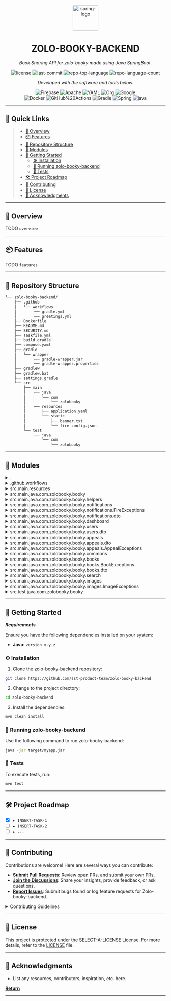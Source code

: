 <p align="center">
  <img width="80" height="80" src="https://img.icons8.com/officel/80/spring-logo.png" alt="spring-logo"/>
</p>
<p align="center">
    <h1 align="center">ZOLO-BOOKY-BACKEND</h1>
</p>
<p align="center">
    <em>Book Sharing API for zolo-booky made using Java SpringBoot.</em>
</p>
<p align="center">
	<img src="https://img.shields.io/github/license/sst-product-team/zolo-booky-backend?style=flat&color=0080ff" alt="license">
	<img src="https://img.shields.io/github/last-commit/sst-product-team/zolo-booky-backend?style=flat&logo=git&logoColor=white&color=0080ff" alt="last-commit">
	<img src="https://img.shields.io/github/languages/top/sst-product-team/zolo-booky-backend?style=flat&color=0080ff" alt="repo-top-language">
	<img src="https://img.shields.io/github/languages/count/sst-product-team/zolo-booky-backend?style=flat&color=0080ff" alt="repo-language-count">
<p>
<p align="center">
		<em>Developed with the software and tools below.</em>
</p>
<p align="center">
	<img src="https://img.shields.io/badge/Firebase-FFCA28.svg?style=flat&logo=Firebase&logoColor=black" alt="Firebase">
	<img src="https://img.shields.io/badge/Apache-D22128.svg?style=flat&logo=Apache&logoColor=white" alt="Apache">
	<img src="https://img.shields.io/badge/YAML-CB171E.svg?style=flat&logo=YAML&logoColor=white" alt="YAML">
	<img src="https://img.shields.io/badge/Org-77AA99.svg?style=flat&logo=Org&logoColor=white" alt="Org">
	<img src="https://img.shields.io/badge/Google-4285F4.svg?style=flat&logo=Google&logoColor=white" alt="Google">
	<br>
	<img src="https://img.shields.io/badge/Docker-2496ED.svg?style=flat&logo=Docker&logoColor=white" alt="Docker">
	<img src="https://img.shields.io/badge/GitHub%20Actions-2088FF.svg?style=flat&logo=GitHub-Actions&logoColor=white" alt="GitHub%20Actions">
	<img src="https://img.shields.io/badge/Gradle-02303A.svg?style=flat&logo=Gradle&logoColor=white" alt="Gradle">
	<img src="https://img.shields.io/badge/Spring-000000.svg?style=flat&logo=Spring&logoColor=white" alt="Spring">
	<img src="https://img.shields.io/badge/java-%23ED8B00.svg?style=flat&logo=openjdk&logoColor=white" alt="java">
</p>
<hr>

## 🔗 Quick Links

> - [📍 Overview](#-overview)
> - [📦 Features](#-features)
> - [📂 Repository Structure](#-repository-structure)
> - [🧩 Modules](#-modules)
> - [🚀 Getting Started](#-getting-started)
>   - [⚙️ Installation](#️-installation)
>   - [🤖 Running zolo-booky-backend](#-running-zolo-booky-backend)
>   - [🧪 Tests](#-tests)
> - [🛠 Project Roadmap](#-project-roadmap)
> - [🤝 Contributing](#-contributing)
> - [📄 License](#-license)
> - [👏 Acknowledgments](#-acknowledgments)

---

## 📍 Overview

TODO `overview`

---

## 📦 Features

TODO `features`

---

## 📂 Repository Structure

```sh
└── zolo-booky-backend/
    ├── .github
    │   └── workflows
    │       ├── gradle.yml
    │       └── greetings.yml
    ├── Dockerfile
    ├── README.md
    ├── SECURITY.md
    ├── Taskfile.yml
    ├── build.gradle
    ├── compose.yaml
    ├── gradle
    │   └── wrapper
    │       ├── gradle-wrapper.jar
    │       └── gradle-wrapper.properties
    ├── gradlew
    ├── gradlew.bat
    ├── settings.gradle
    └── src
        ├── main
        │   ├── java
        │   │   └── com
        │   │       └── zolobooky
        │   └── resources
        │       ├── application.yaml
        │       └── static
        │           ├── banner.txt
        │           └── fire-config.json
        └── test
            └── java
                └── com
                    └── zolobooky
```

---

## 🧩 Modules

<details closed><summary>.</summary>

| File                                                                                                  | Summary                                     |
| ---                                                                                                   | ---                                         |
| [Dockerfile](https://github.com/sst-product-team/zolo-booky-backend/blob/master/Dockerfile)           | TODO `Dockerfile`      |
| [Taskfile.yml](https://github.com/sst-product-team/zolo-booky-backend/blob/master/Taskfile.yml)       | TODO `Taskfile.yml`    |
| [settings.gradle](https://github.com/sst-product-team/zolo-booky-backend/blob/master/settings.gradle) | TODO `settings.gradle` |
| [compose.yaml](https://github.com/sst-product-team/zolo-booky-backend/blob/master/compose.yaml)       | TODO `compose.yaml`    |
| [build.gradle](https://github.com/sst-product-team/zolo-booky-backend/blob/master/build.gradle)       | TODO `build.gradle`    |
| [gradlew.bat](https://github.com/sst-product-team/zolo-booky-backend/blob/master/gradlew.bat)         | TODO `gradlew.bat`     |

</details>

<details closed><summary>.github.workflows</summary>

| File                                                                                                                | Summary                                                     |
| ---                                                                                                                 | ---                                                         |
| [gradle.yml](https://github.com/sst-product-team/zolo-booky-backend/blob/master/.github/workflows/gradle.yml)       | TODO `.github/workflows/gradle.yml`    |
| [greetings.yml](https://github.com/sst-product-team/zolo-booky-backend/blob/master/.github/workflows/greetings.yml) | TODO `.github/workflows/greetings.yml` |

</details>

<details closed><summary>src.main.resources</summary>

| File                                                                                                                       | Summary                                                         |
| ---                                                                                                                        | ---                                                             |
| [application.yaml](https://github.com/sst-product-team/zolo-booky-backend/blob/master/src/main/resources/application.yaml) | TODO `src/main/resources/application.yaml` |

</details>

<details closed><summary>src.main.java.com.zolobooky.booky</summary>

| File                                                                                                                                                | Summary                                                                             |
| ---                                                                                                                                                 | ---                                                                                 |
| [OpenApiConfig.java](https://github.com/sst-product-team/zolo-booky-backend/blob/master/src/main/java/com/zolobooky/booky/OpenApiConfig.java)       | TODO `src/main/java/com/zolobooky/booky/OpenApiConfig.java`    |
| [BookyApplication.java](https://github.com/sst-product-team/zolo-booky-backend/blob/master/src/main/java/com/zolobooky/booky/BookyApplication.java) | TODO `src/main/java/com/zolobooky/booky/BookyApplication.java` |

</details>

<details closed><summary>src.main.java.com.zolobooky.booky.helpers</summary>

| File                                                                                                                                                  | Summary                                                                                  |
| ---                                                                                                                                                   | ---                                                                                      |
| [HelperMethods.java](https://github.com/sst-product-team/zolo-booky-backend/blob/master/src/main/java/com/zolobooky/booky/helpers/HelperMethods.java) | TODO `src/main/java/com/zolobooky/booky/helpers/HelperMethods.java` |

</details>

<details closed><summary>src.main.java.com.zolobooky.booky.notifications</summary>

| File                                                                                                                                                          | Summary                                                                                         |
| ---                                                                                                                                                           | ---                                                                                             |
| [FireInit.java](https://github.com/sst-product-team/zolo-booky-backend/blob/master/src/main/java/com/zolobooky/booky/notifications/FireInit.java)             | TODO `src/main/java/com/zolobooky/booky/notifications/FireInit.java`       |
| [FireController.java](https://github.com/sst-product-team/zolo-booky-backend/blob/master/src/main/java/com/zolobooky/booky/notifications/FireController.java) | TODO `src/main/java/com/zolobooky/booky/notifications/FireController.java` |
| [FireService.java](https://github.com/sst-product-team/zolo-booky-backend/blob/master/src/main/java/com/zolobooky/booky/notifications/FireService.java)       | TODO `src/main/java/com/zolobooky/booky/notifications/FireService.java`    |

</details>

<details closed><summary>src.main.java.com.zolobooky.booky.notifications.FireExceptions</summary>

| File                                                                                                                                                                             | Summary                                                                                                          |
| ---                                                                                                                                                                              | ---                                                                                                              |
| [FireSendingError.java](https://github.com/sst-product-team/zolo-booky-backend/blob/master/src/main/java/com/zolobooky/booky/notifications/FireExceptions/FireSendingError.java) | TODO `src/main/java/com/zolobooky/booky/notifications/FireExceptions/FireSendingError.java` |

</details>

<details closed><summary>src.main.java.com.zolobooky.booky.notifications.dto</summary>

| File                                                                                                                                                            | Summary                                                                                            |
| ---                                                                                                                                                             | ---                                                                                                |
| [SendFireDTO.java](https://github.com/sst-product-team/zolo-booky-backend/blob/master/src/main/java/com/zolobooky/booky/notifications/dto/SendFireDTO.java)     | TODO `src/main/java/com/zolobooky/booky/notifications/dto/SendFireDTO.java`   |
| [CreateFireDTO.java](https://github.com/sst-product-team/zolo-booky-backend/blob/master/src/main/java/com/zolobooky/booky/notifications/dto/CreateFireDTO.java) | TODO `src/main/java/com/zolobooky/booky/notifications/dto/CreateFireDTO.java` |

</details>

<details closed><summary>src.main.java.com.zolobooky.booky.dashboard</summary>

| File                                                                                                                                                                | Summary                                                                                          |
| ---                                                                                                                                                                 | ---                                                                                              |
| [DashboardController.java](https://github.com/sst-product-team/zolo-booky-backend/blob/master/src/main/java/com/zolobooky/booky/dashboard/DashboardController.java) | TODO `src/main/java/com/zolobooky/booky/dashboard/DashboardController.java` |

</details>

<details closed><summary>src.main.java.com.zolobooky.booky.users</summary>

| File                                                                                                                                                  | Summary                                                                                 |
| ---                                                                                                                                                   | ---                                                                                     |
| [UserEntity.java](https://github.com/sst-product-team/zolo-booky-backend/blob/master/src/main/java/com/zolobooky/booky/users/UserEntity.java)         | TODO `src/main/java/com/zolobooky/booky/users/UserEntity.java`     |
| [UserService.java](https://github.com/sst-product-team/zolo-booky-backend/blob/master/src/main/java/com/zolobooky/booky/users/UserService.java)       | TODO `src/main/java/com/zolobooky/booky/users/UserService.java`    |
| [UserRepository.java](https://github.com/sst-product-team/zolo-booky-backend/blob/master/src/main/java/com/zolobooky/booky/users/UserRepository.java) | TODO `src/main/java/com/zolobooky/booky/users/UserRepository.java` |
| [UserController.java](https://github.com/sst-product-team/zolo-booky-backend/blob/master/src/main/java/com/zolobooky/booky/users/UserController.java) | TODO `src/main/java/com/zolobooky/booky/users/UserController.java` |

</details>

<details closed><summary>src.main.java.com.zolobooky.booky.users.dto</summary>

| File                                                                                                                                                    | Summary                                                                                    |
| ---                                                                                                                                                     | ---                                                                                        |
| [ListUserDTO.java](https://github.com/sst-product-team/zolo-booky-backend/blob/master/src/main/java/com/zolobooky/booky/users/dto/ListUserDTO.java)     | TODO `src/main/java/com/zolobooky/booky/users/dto/ListUserDTO.java`   |
| [CreateUserDTO.java](https://github.com/sst-product-team/zolo-booky-backend/blob/master/src/main/java/com/zolobooky/booky/users/dto/CreateUserDTO.java) | TODO `src/main/java/com/zolobooky/booky/users/dto/CreateUserDTO.java` |

</details>

<details closed><summary>src.main.java.com.zolobooky.booky.appeals</summary>

| File                                                                                                                                                        | Summary                                                                                     |
| ---                                                                                                                                                         | ---                                                                                         |
| [AppealController.java](https://github.com/sst-product-team/zolo-booky-backend/blob/master/src/main/java/com/zolobooky/booky/appeals/AppealController.java) | TODO `src/main/java/com/zolobooky/booky/appeals/AppealController.java` |
| [AppealEntity.java](https://github.com/sst-product-team/zolo-booky-backend/blob/master/src/main/java/com/zolobooky/booky/appeals/AppealEntity.java)         | TODO `src/main/java/com/zolobooky/booky/appeals/AppealEntity.java`     |
| [AppealRepository.java](https://github.com/sst-product-team/zolo-booky-backend/blob/master/src/main/java/com/zolobooky/booky/appeals/AppealRepository.java) | TODO `src/main/java/com/zolobooky/booky/appeals/AppealRepository.java` |
| [AppealService.java](https://github.com/sst-product-team/zolo-booky-backend/blob/master/src/main/java/com/zolobooky/booky/appeals/AppealService.java)       | TODO `src/main/java/com/zolobooky/booky/appeals/AppealService.java`    |

</details>

<details closed><summary>src.main.java.com.zolobooky.booky.appeals.dto</summary>

| File                                                                                                                                                          | Summary                                                                                        |
| ---                                                                                                                                                           | ---                                                                                            |
| [CreateAppealDTO.java](https://github.com/sst-product-team/zolo-booky-backend/blob/master/src/main/java/com/zolobooky/booky/appeals/dto/CreateAppealDTO.java) | TODO `src/main/java/com/zolobooky/booky/appeals/dto/CreateAppealDTO.java` |
| [UpdateAppealDTO.java](https://github.com/sst-product-team/zolo-booky-backend/blob/master/src/main/java/com/zolobooky/booky/appeals/dto/UpdateAppealDTO.java) | TODO `src/main/java/com/zolobooky/booky/appeals/dto/UpdateAppealDTO.java` |
| [StatusAppealDTO.java](https://github.com/sst-product-team/zolo-booky-backend/blob/master/src/main/java/com/zolobooky/booky/appeals/dto/StatusAppealDTO.java) | TODO `src/main/java/com/zolobooky/booky/appeals/dto/StatusAppealDTO.java` |
| [ShortAppealDTO.java](https://github.com/sst-product-team/zolo-booky-backend/blob/master/src/main/java/com/zolobooky/booky/appeals/dto/ShortAppealDTO.java)   | TODO `src/main/java/com/zolobooky/booky/appeals/dto/ShortAppealDTO.java`  |
| [AppealDTO.java](https://github.com/sst-product-team/zolo-booky-backend/blob/master/src/main/java/com/zolobooky/booky/appeals/dto/AppealDTO.java)             | TODO `src/main/java/com/zolobooky/booky/appeals/dto/AppealDTO.java`       |

</details>

<details closed><summary>src.main.java.com.zolobooky.booky.appeals.AppealExceptions</summary>

| File                                                                                                                                                                                                 | Summary                                                                                                                  |
| ---                                                                                                                                                                                                  | ---                                                                                                                      |
| [AppealAlreadyExistsException.java](https://github.com/sst-product-team/zolo-booky-backend/blob/master/src/main/java/com/zolobooky/booky/appeals/AppealExceptions/AppealAlreadyExistsException.java) | TODO `src/main/java/com/zolobooky/booky/appeals/AppealExceptions/AppealAlreadyExistsException.java` |
| [AppealNotFoundException.java](https://github.com/sst-product-team/zolo-booky-backend/blob/master/src/main/java/com/zolobooky/booky/appeals/AppealExceptions/AppealNotFoundException.java)           | TODO `src/main/java/com/zolobooky/booky/appeals/AppealExceptions/AppealNotFoundException.java`      |

</details>

<details closed><summary>src.main.java.com.zolobooky.booky.commons</summary>

| File                                                                                                                                                                    | Summary                                                                                           |
| ---                                                                                                                                                                     | ---                                                                                               |
| [ExceptionResponse.java](https://github.com/sst-product-team/zolo-booky-backend/blob/master/src/main/java/com/zolobooky/booky/commons/ExceptionResponse.java)           | TODO `src/main/java/com/zolobooky/booky/commons/ExceptionResponse.java`      |
| [GlobalExceptionHandler.java](https://github.com/sst-product-team/zolo-booky-backend/blob/master/src/main/java/com/zolobooky/booky/commons/GlobalExceptionHandler.java) | TODO `src/main/java/com/zolobooky/booky/commons/GlobalExceptionHandler.java` |
| [CustomStatus.java](https://github.com/sst-product-team/zolo-booky-backend/blob/master/src/main/java/com/zolobooky/booky/commons/CustomStatus.java)                     | TODO `src/main/java/com/zolobooky/booky/commons/CustomStatus.java`           |

</details>

<details closed><summary>src.main.java.com.zolobooky.booky.books</summary>

| File                                                                                                                                                  | Summary                                                                                 |
| ---                                                                                                                                                   | ---                                                                                     |
| [BookEntity.java](https://github.com/sst-product-team/zolo-booky-backend/blob/master/src/main/java/com/zolobooky/booky/books/BookEntity.java)         | TODO `src/main/java/com/zolobooky/booky/books/BookEntity.java`     |
| [BookController.java](https://github.com/sst-product-team/zolo-booky-backend/blob/master/src/main/java/com/zolobooky/booky/books/BookController.java) | TODO `src/main/java/com/zolobooky/booky/books/BookController.java` |
| [BookRepository.java](https://github.com/sst-product-team/zolo-booky-backend/blob/master/src/main/java/com/zolobooky/booky/books/BookRepository.java) | TODO `src/main/java/com/zolobooky/booky/books/BookRepository.java` |
| [BookService.java](https://github.com/sst-product-team/zolo-booky-backend/blob/master/src/main/java/com/zolobooky/booky/books/BookService.java)       | TODO `src/main/java/com/zolobooky/booky/books/BookService.java`    |

</details>

<details closed><summary>src.main.java.com.zolobooky.booky.books.BookExceptions</summary>

| File                                                                                                                                                                                         | Summary                                                                                                            |
| ---                                                                                                                                                                                          | ---                                                                                                                |
| [BookAlreadyExistsException.java](https://github.com/sst-product-team/zolo-booky-backend/blob/master/src/main/java/com/zolobooky/booky/books/BookExceptions/BookAlreadyExistsException.java) | TODO `src/main/java/com/zolobooky/booky/books/BookExceptions/BookAlreadyExistsException.java` |
| [BookNotFoundException.java](https://github.com/sst-product-team/zolo-booky-backend/blob/master/src/main/java/com/zolobooky/booky/books/BookExceptions/BookNotFoundException.java)           | TODO `src/main/java/com/zolobooky/booky/books/BookExceptions/BookNotFoundException.java`      |
| [BadRequestException.java](https://github.com/sst-product-team/zolo-booky-backend/blob/master/src/main/java/com/zolobooky/booky/books/BookExceptions/BadRequestException.java)               | TODO `src/main/java/com/zolobooky/booky/books/BookExceptions/BadRequestException.java`        |

</details>

<details closed><summary>src.main.java.com.zolobooky.booky.books.dto</summary>

| File                                                                                                                                                    | Summary                                                                                    |
| ---                                                                                                                                                     | ---                                                                                        |
| [ListBookDTO.java](https://github.com/sst-product-team/zolo-booky-backend/blob/master/src/main/java/com/zolobooky/booky/books/dto/ListBookDTO.java)     | TODO `src/main/java/com/zolobooky/booky/books/dto/ListBookDTO.java`   |
| [BookDTO.java](https://github.com/sst-product-team/zolo-booky-backend/blob/master/src/main/java/com/zolobooky/booky/books/dto/BookDTO.java)             | TODO `src/main/java/com/zolobooky/booky/books/dto/BookDTO.java`       |
| [UpdateBookDTO.java](https://github.com/sst-product-team/zolo-booky-backend/blob/master/src/main/java/com/zolobooky/booky/books/dto/UpdateBookDTO.java) | TODO `src/main/java/com/zolobooky/booky/books/dto/UpdateBookDTO.java` |
| [CreateBookDTO.java](https://github.com/sst-product-team/zolo-booky-backend/blob/master/src/main/java/com/zolobooky/booky/books/dto/CreateBookDTO.java) | TODO `src/main/java/com/zolobooky/booky/books/dto/CreateBookDTO.java` |

</details>

<details closed><summary>src.main.java.com.zolobooky.booky.search</summary>

| File                                                                                                                                                       | Summary                                                                                    |
| ---                                                                                                                                                        | ---                                                                                        |
| [SearchService.java](https://github.com/sst-product-team/zolo-booky-backend/blob/master/src/main/java/com/zolobooky/booky/search/SearchService.java)       | TODO `src/main/java/com/zolobooky/booky/search/SearchService.java`    |
| [SearchController.java](https://github.com/sst-product-team/zolo-booky-backend/blob/master/src/main/java/com/zolobooky/booky/search/SearchController.java) | TODO `src/main/java/com/zolobooky/booky/search/SearchController.java` |

</details>

<details closed><summary>src.main.java.com.zolobooky.booky.images</summary>

| File                                                                                                                                                   | Summary                                                                                  |
| ---                                                                                                                                                    | ---                                                                                      |
| [BlobService.java](https://github.com/sst-product-team/zolo-booky-backend/blob/master/src/main/java/com/zolobooky/booky/images/BlobService.java)       | TODO `src/main/java/com/zolobooky/booky/images/BlobService.java`    |
| [BlobConfig.java](https://github.com/sst-product-team/zolo-booky-backend/blob/master/src/main/java/com/zolobooky/booky/images/BlobConfig.java)         | TODO `src/main/java/com/zolobooky/booky/images/BlobConfig.java`     |
| [BlobController.java](https://github.com/sst-product-team/zolo-booky-backend/blob/master/src/main/java/com/zolobooky/booky/images/BlobController.java) | TODO `src/main/java/com/zolobooky/booky/images/BlobController.java` |

</details>

<details closed><summary>src.main.java.com.zolobooky.booky.images.ImageExceptions</summary>

| File                                                                                                                                                                                     | Summary                                                                                                           |
| ---                                                                                                                                                                                      | ---                                                                                                               |
| [ImageNotFoundExceptions.java](https://github.com/sst-product-team/zolo-booky-backend/blob/master/src/main/java/com/zolobooky/booky/images/ImageExceptions/ImageNotFoundExceptions.java) | TODO `src/main/java/com/zolobooky/booky/images/ImageExceptions/ImageNotFoundExceptions.java` |

</details>

<details closed><summary>src.test.java.com.zolobooky.booky</summary>

| File                                                                                                                                                          | Summary                                                                                  |
| ---                                                                                                                                                           | ---                                                                                      |
| [BookyApplicationTests.java](https://github.com/sst-product-team/zolo-booky-backend/blob/master/src/test/java/com/zolobooky/booky/BookyApplicationTests.java) | TODO `src/test/java/com/zolobooky/booky/BookyApplicationTests.java` |
| [BookServiceTest.java](https://github.com/sst-product-team/zolo-booky-backend/blob/master/src/test/java/com/zolobooky/booky/BookServiceTest.java)             | TODO `src/test/java/com/zolobooky/booky/BookServiceTest.java`       |
| [BookAPITestAssets.java](https://github.com/sst-product-team/zolo-booky-backend/blob/master/src/test/java/com/zolobooky/booky/BookAPITestAssets.java)         | TODO `src/test/java/com/zolobooky/booky/BookAPITestAssets.java`     |

</details>

---

## 🚀 Getting Started

***Requirements***

Ensure you have the following dependencies installed on your system:

* **Java**: `version x.y.z`

### ⚙️ Installation

1. Clone the zolo-booky-backend repository:

```sh
git clone https://github.com/sst-product-team/zolo-booky-backend
```

2. Change to the project directory:

```sh
cd zolo-booky-backend
```

3. Install the dependencies:

```sh
mvn clean install
```

### 🤖 Running zolo-booky-backend

Use the following command to run zolo-booky-backend:

```sh
java -jar target/myapp.jar
```

### 🧪 Tests

To execute tests, run:

```sh
mvn test
```

---

## 🛠 Project Roadmap

- [X] `► INSERT-TASK-1`
- [ ] `► INSERT-TASK-2`
- [ ] `► ...`

---

## 🤝 Contributing

Contributions are welcome! Here are several ways you can contribute:

- **[Submit Pull Requests](https://github.com/sst-product-team/zolo-booky-backend/blob/main/CONTRIBUTING.md)**: Review open PRs, and submit your own PRs.
- **[Join the Discussions](https://github.com/sst-product-team/zolo-booky-backend/discussions)**: Share your insights, provide feedback, or ask questions.
- **[Report Issues](https://github.com/sst-product-team/zolo-booky-backend/issues)**: Submit bugs found or log feature requests for Zolo-booky-backend.

<details closed>
    <summary>Contributing Guidelines</summary>

1. **Fork the Repository**: Start by forking the project repository to your GitHub account.
2. **Clone Locally**: Clone the forked repository to your local machine using a Git client.
   ```sh
   git clone https://github.com/sst-product-team/zolo-booky-backend
   ```
3. **Create a New Branch**: Always work on a new branch, giving it a descriptive name.
   ```sh
   git checkout -b new-feature-x
   ```
4. **Make Your Changes**: Develop and test your changes locally.
5. **Commit Your Changes**: Commit with a clear message describing your updates.
   ```sh
   git commit -m 'Implemented new feature x.'
   ```
6. **Push to GitHub**: Push the changes to your forked repository.
   ```sh
   git push origin new-feature-x
   ```
7. **Submit a Pull Request**: Create a PR against the original project repository. Clearly describe the changes and their motivations.

Once your PR is reviewed and approved, it will be merged into the main branch.

</details>

---

## 📄 License

This project is protected under the [SELECT-A-LICENSE](https://choosealicense.com/licenses) License. For more details, refer to the [LICENSE](https://choosealicense.com/licenses/) file.

---

## 👏 Acknowledgments

- List any resources, contributors, inspiration, etc. here.

[**Return**](#-quick-links)

---
